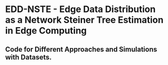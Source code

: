 # EDD-NSTE - Edge Data Distribution as a Network Steiner Tree Estimation in Edge Computing
## Code for Different Approaches and Simulations with Datasets.
